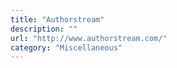 ```yaml
---
title: "Authorstream"
description: ""
url: "http://www.authorstream.com/"
category: "Miscellaneous"
---
```

